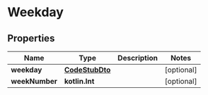 
# Weekday

## Properties
Name | Type | Description | Notes
------------ | ------------- | ------------- | -------------
**weekday** | [**CodeStubDto**](CodeStubDto.md) |  |  [optional]
**weekNumber** | **kotlin.Int** |  |  [optional]



